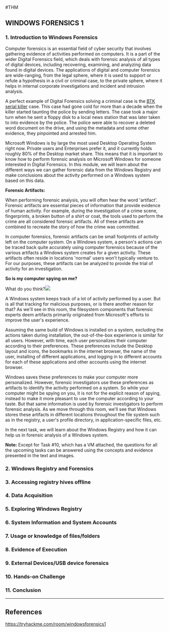 #THM 
## WINDOWS FORENSICS 1

### 1. Introduction to Windows Forensics

Computer forensics is an essential field of cyber security that involves gathering evidence of activities performed on computers. It is a part of the wider Digital Forensics field, which deals with forensic analysis of all types of digital devices, including recovering, examining, and analyzing data found in digital devices. The applications of digital and computer forensics are wide-ranging, from the legal sphere, where it is used to support or refute a hypothesis in a civil or criminal case, to the private sphere, where it helps in internal corporate investigations and incident and intrusion analysis.

A perfect example of Digital Forensics solving a criminal case is the [BTK serial killer](https://en.wikipedia.org/wiki/Dennis_Rader) case. This case had gone cold for more than a decade when the killer started taunting the police by sending letters. The case took a major turn when he sent a floppy disk to a local news station that was later taken to into evidence by the police. The police were able to recover a deleted word document on the drive, and using the metadata and some other evidence, they pinpointed and arrested him.

Microsoft Windows is by large the most used Desktop Operating System right now. Private users and Enterprises prefer it, and it currently holds roughly 80% of the Desktop market share. This means that it is important to know how to perform forensic analysis on Microsoft Windows for someone interested in Digital Forensics. In this module, we will learn about the different ways we can gather forensic data from the Windows Registry and make conclusions about the activity performed on a Windows system based on this data.

**Forensic Artifacts:**

When performing forensic analysis, you will often hear the word 'artifact'. Forensic artifacts are essential pieces of information that provide evidence of human activity. For example, during the investigation of a crime scene, fingerprints, a broken button of a shirt or coat, the tools used to perform the crime are all considered forensic artifacts. All of these artifacts are combined to recreate the story of how the crime was committed. 

In computer forensics, forensic artifacts can be small footprints of activity left on the computer system. On a Windows system, a person's actions can be traced back quite accurately using computer forensics because of the various artifacts a Windows system creates for a given activity. These artifacts often reside in locations 'normal' users won't typically venture to. For our purposes, these artifacts can be analyzed to provide the trial of activity for an investigation.

**So is my computer spying on me?**

What do you think?![](https://tryhackme-images.s3.amazonaws.com/user-uploads/61306d87a330ed00419e22e7/room-content/720842074f8b1f89e0eeae132a55424a.png)

A Windows system keeps track of a lot of activity performed by a user. But is all that tracking for malicious purposes, or is there another reason for that? As we'll see in this room, the filesystem components that forensic experts deem artifacts primarily originated from Microsoft's efforts to improve the user's experience.

Assuming the same build of Windows is installed on a system, excluding the actions taken during installation, the out-of-the-box experience is similar for all users. However, with time, each user personalizes their computer according to their preferences. These preferences include the Desktop layout and icons, the bookmarks in the internet browser, the name of the user, installing of different applications, and logging in to different accounts for each of these applications and other accounts using the internet browser.

Windows saves these preferences to make your computer more personalized. However, forensic investigators use these preferences as artifacts to identify the activity performed on a system. So while your computer might be spying on you, it is not for the explicit reason of spying, instead to make it more pleasant to use the computer according to your taste. But that same information is used by forensic investigators to perform forensic analysis. As we move through this room, we'll see that Windows stores these artifacts in different locations throughout the file system such as in the registry, a user's profile directory, in application-specific files, etc. 

In the next task, we will learn about the Windows Registry and how it can help us in forensic analysis of a Windows system.

**Note:** Except for Task #10, which has a VM attached, the questions for all the upcoming tasks can be answered using the concepts and evidence presented in the text and images.

### 2. Windows Registry and Forensics

### 3. Accessing registry hives offline

### 4. Data Acquisition

### 5. Exploring Windows Registry

### 6. System Information and System Accounts

### 7. Usage or knowledge of files/folders

### 8. Evidence of Execution

### 9. External Devices/USB device forensics

### 10. Hands-on Challenge

### 11. Conclusion

---

## References

https://tryhackme.com/room/windowsforensics1